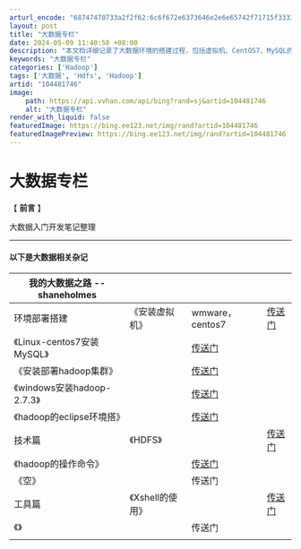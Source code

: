 ```yaml
---
arturl_encode: "68747470733a2f2f62:6c6f672e6373646e2e6e65742f71715f33333230383835312f:61727469636c652f64657461696c732f313034343831373436"
layout: post
title: "大数据专栏"
date: 2024-05-09 11:40:58 +08:00
description: "本文档详细记录了大数据环境的搭建过程，包括虚拟机、CentOS7、MySQL的"
keywords: "大数据专栏"
categories: ['Hadoop']
tags: ['大数据', 'Hdfs', 'Hadoop']
artid: "104481746"
image:
    path: https://api.vvhan.com/api/bing?rand=sj&artid=104481746
    alt: "大数据专栏"
render_with_liquid: false
featuredImage: https://bing.ee123.net/img/rand?artid=104481746
featuredImagePreview: https://bing.ee123.net/img/rand?artid=104481746
---
```


# 大数据专栏

【
**前言**
】
  
大数据入门开发笔记整理

---

#### 以下是大数据相关杂记

| 我的大数据之路 --shaneholmes | | | |
| --- | --- | --- | --- |
| 环境部署搭建 | 《安装虚拟机》 | wmware，centos7 | [传送门](https://blog.csdn.net/qq_33208851/article/details/104383531) |
| 《Linux-centos7安装MySQL》 |  | [传送门](https://blog.csdn.net/qq_33208851/article/details/104457017) |
| 《安装部署hadoop集群》 |  | [传送门](https://blog.csdn.net/qq_33208851/article/details/104473440) |
| 《windows安装hadoop-2.7.3》 |  | [传送门](https://blog.csdn.net/qq_33208851/article/details/104526761) |
| 《hadoop的eclipse环境搭》 |  | [传送门](https://blog.csdn.net/qq_33208851/article/details/104531881) |
| 技术篇 | 《HDFS》 |  | [传送门](https://blog.csdn.net/qq_33208851/article/details/104477400) |
| 《hadoop的操作命令》 |  | [传送门](https://blog.csdn.net/qq_33208851/article/details/104476475) |
| 《空》 |  | 传送门 |
| 工具篇 | 《Xshell的使用》 |  | [传送门](https://blog.csdn.net/qq_33208851/article/details/104457033) |
| 《》 |  | 传送门 |
|  |  |  |  |